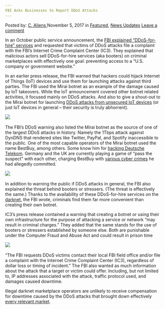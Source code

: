 ```yaml
---
FBI Asks Businesses to Report DDoS Attacks
---
```

<article class="post-listing post-23396 post type-post status-publish format-standard has-post-thumbnail hentry  tag-asks tag-attacks tag-businesses tag-ddos tag-report">
    <div class="post-inner">
        <span>Posted by: <a href="https://www.deepdotweb.com/author/caliens/" title="">C. Aliens </a></span>
    <span>November 5, 2017</span>
    <span>in <a href="https://www.deepdotweb.com/category/deepdot-news/" rel="category tag">Featured</a>, <a href="https://www.deepdotweb.com/category/news-updates/" rel="category tag">News Updates</a></span>
    <span><a href="https://www.deepdotweb.com/2017/11/05/fbi-asks-businesses-report-ddos-attacks/#respond">Leave a comment</a></span>
    </p>
    <div class="clear"></div>
    <div class="entry">
    <p>In an October public service announcement, the <a href="https://www.ic3.gov/media/2017/171017-2.aspx">FBI explained “DDoS-for-hire” services</a> and requested that victims of DDoS attacks file a complaint with the FBI’s Internet Crime Complaint Center (IC3). They explained that malicious actors sell DDoS-for-hire services (aka booters) on criminal marketplaces with effectively one goal: preventing access to a “U.S. company or government website.”</p>
    <p>In an earlier press release, the FBI warned that hackers could hijack Internet of Things (IoT) devices and use them for launching attacks against third parties. The FBI used the Mirai botnet as an example of the damage caused by IoT takeovers. While the IoT announcement covered other botnet related activities, it focused mainly on DDoS attacks. And also to give a shout-out to the Mirai botnet for launching <a href="https://www.deepdotweb.com/2016/11/06/analysis-record-ddos-attacks-mirai-iot-botnet/">DDoS attacks from unsecured IoT devices</a> (or just IoT devices in general – their security is truly abhorrent).</p>
    <p><img class="wp-image-23400 aligncenter" src="/imgs/2017/11/word-image-4.jpeg" srcset="/imgs/2017/11/word-image-4.jpeg 800w, /imgs/2017/11/word-image-4-300x141.jpeg 300w" sizes="(max-width: 800px) 100vw, 800px" /></p>
    <p>The FBI&#8217;s DDoS warning also listed the Mirai botnet as the source of one of the largest DDoS attacks in history. Namely the 1Tbps attack against DynDNS that rendered sites like Twitter, PayPal, and Spotify inaccessible to the public. One of the most capable operators of the Mirai botnet used the name BestBuy, among others. Some know him for <a href="https://www.deepdotweb.com/2016/12/05/hackers-leave-900000-germans-without-internet-two-days/">hacking Deutsche Telekom</a>. Germany and the UK are currently playing a game of “pass the suspect” with each other, charging BestBuy with <a href="https://www.deepdotweb.com/2016/12/20/mirai-iot-hacker-infects-3-2-million-routers-ineliminable-malware/">various cyber crimes</a> he had allegedly committed.</p>
    <p><img class="wp-image-23401 aligncenter" src="/imgs/2017/11/word-image-5.jpeg" srcset="/imgs/2017/11/word-image-5.jpeg 800w, /imgs/2017/11/word-image-5-300x195.jpeg 300w" sizes="(max-width: 800px) 100vw, 800px" /></p>
    <p>In addition to warning the public if DDoS attacks in general, the FBI also explained the threat behind booters or stressers. (The threat is effectively the same.) Thanks to the availability of these DDoS-for-hire services on the <a href="https://www.deepdotweb.com/tag/darknet/">darknet</a>, the FBI wrote, criminals find them far more convenient than creating their own botnet.</p>
    <p>IC3&#8217;s press release contained a warning that creating a botnet or using their own infrastructure for the purpose of attacking a service or network “may result in criminal charges.” They added that the same stands for the use of booters or stressers established by someone else. Both are punishable under the Computer Fraud and Abuse Act and could result in prison time</p>
    <p><img class="wp-image-23402 aligncenter" src="/imgs/2017/11/word-image-6.jpeg" srcset="/imgs/2017/11/word-image-6.jpeg 800w, /imgs/2017/11/word-image-6-300x169.jpeg 300w" sizes="(max-width: 800px) 100vw, 800px" /></p>
    <p>“The FBI requests DDoS victims contact their local FBI field office and/or file a complaint with the Internet Crime Complaint Center (IC3), regardless of dollar loss or timing of incident.” The FBI also wanted as much information about the attack that a target or victim could offer. Including, but not limited to, IP addresses associated with the attack, traffic protocol used, and damages caused downtime.</p>
    <p>Illegal darknet marketplace operators are unlikely to receive compensation for downtime caused by the DDoS attacks that brought down effectively <a href="https://www.deepdotweb.com/2013/10/28/updated-llist-of-hidden-marketplaces-tor-i2p/">every relevant market</a>.</p>
    </div>
    <span style="display:none"><a href="https://www.deepdotweb.com/tag/asks/" rel="tag">asks</a> <a href="https://www.deepdotweb.com/tag/attacks/" rel="tag">attacks</a> <a href="https://www.deepdotweb.com/tag/businesses/" rel="tag">businesses</a> <a href="https://www.deepdotweb.com/tag/ddos/" rel="tag">ddos</a> <a href="https://www.deepdotweb.com/tag/report/" rel="tag">report</a></span> <span style="display:none" class="updated">2017-11-05</span>
    <div style="display:none" class="vcard author" itemprop="author" itemscope itemtype="http://schema.org/Person"><strong class="fn" itemprop="name"><a href="https://www.deepdotweb.com/author/caliens/" title="Posts by C. Aliens" rel="author">C. Aliens</a></strong></div>
    </div>
</article>

